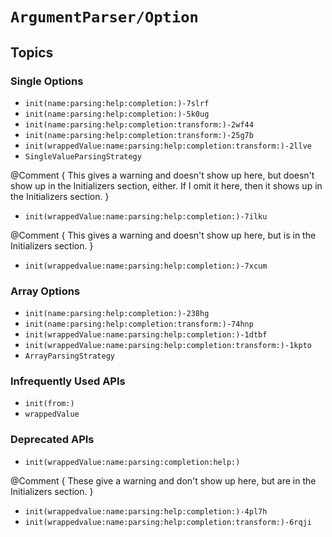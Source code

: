 # ``ArgumentParser/Option``

## Topics

### Single Options

- ``init(name:parsing:help:completion:)-7slrf``
- ``init(name:parsing:help:completion:)-5k0ug``
- ``init(name:parsing:help:completion:transform:)-2wf44``
- ``init(name:parsing:help:completion:transform:)-25g7b``
- ``init(wrappedValue:name:parsing:help:completion:transform:)-2llve``
- ``SingleValueParsingStrategy``

@Comment {
  This gives a warning and doesn't show up here, but doesn't show up in the
  Initializers section, either. If I omit it here, then it shows up in the
  Initializers section.
}

- ``init(wrappedValue:name:parsing:help:completion:)-7ilku``

@Comment {
  This gives a warning and doesn't show up here, but is in the Initializers
  section.
}

- ``init(wrappedvalue:name:parsing:help:completion:)-7xcum``

### Array Options

- ``init(name:parsing:help:completion:)-238hg``
- ``init(name:parsing:help:completion:transform:)-74hnp``
- ``init(wrappedValue:name:parsing:help:completion:)-1dtbf``
- ``init(wrappedValue:name:parsing:help:completion:transform:)-1kpto``
- ``ArrayParsingStrategy``

### Infrequently Used APIs

- ``init(from:)``
- ``wrappedValue``

### Deprecated APIs

- ``init(wrappedValue:name:parsing:completion:help:)``

@Comment {
  These give a warning and don't show up here, but are in the Initializers
  section.
}

- ``init(wrappedvalue:name:parsing:help:completion:)-4pl7h``
- ``init(wrappedvalue:name:parsing:help:completion:transform:)-6rqji``
